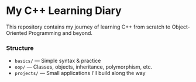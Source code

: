 # My C++ Learning Diary

This repository contains my journey of learning C++ from scratch to Object-Oriented Programming and beyond.

### Structure
- `basics/` — Simple syntax & practice
- `oop/` — Classes, objects, inheritance, polymorphism, etc.
- `projects/` — Small applications I'll build along the way
